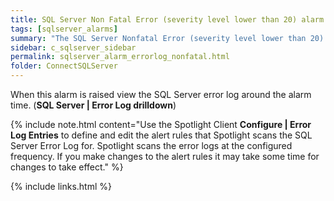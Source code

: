 ```yaml
---
title: ﻿SQL Server Non Fatal Error (severity level lower than 20) alarm
tags: [sqlserver_alarms]
summary: "The SQL Server Nonfatal Error (severity level lower than 20) alarm becomes active when Spotlight Enterprise detects a new error message  that contains one of the following log entries: 'Severity: 17', 'Severity: 18', 'Severity: 19' in the SQL Sever error log."
sidebar: c_sqlserver_sidebar
permalink: sqlserver_alarm_errorlog_nonfatal.html
folder: ConnectSQLServer
---
```


When this alarm is raised view the SQL Server error log around the alarm time. (**SQL Server \| Error Log drilldown**)

{% include note.html content="Use the Spotlight Client **Configure \| Error Log Entries** to define and edit the alert rules that Spotlight scans the SQL Server Error Log for. Spotlight scans the error logs at the configured frequency. If you make changes to the alert rules it may take some time for changes to take effect." %}

{% include links.html %}

